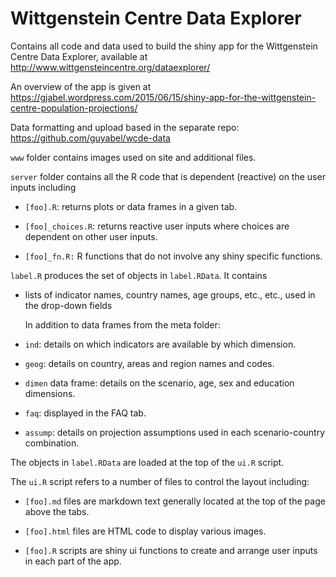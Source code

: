 # Wittgenstein Centre Data Explorer

Contains all code and data used to build the shiny app for the Wittgenstein Centre Data Explorer, available at <http://www.wittgensteincentre.org/dataexplorer/>

An overview of the app is given at <https://gjabel.wordpress.com/2015/06/15/shiny-app-for-the-wittgenstein-centre-population-projections/>

Data formatting and upload based in the separate repo: <https://github.com/guyabel/wcde-data>

`www` folder contains images used on site and additional files.

`server` folder contains all the R code that is dependent (reactive) on the user inputs including

-   `[foo].R`: returns plots or data frames in a given tab.

-   `[foo]_choices.R`: returns reactive user inputs where choices are dependent on other user inputs.

-   `[foo]_fn.R:` R functions that do not involve any shiny specific functions.

`label.R` produces the set of objects in `label.RData`. It contains

-   lists of indicator names, country names, age groups, etc., etc., used in the drop-down fields

    In addition to data frames from the meta folder:

-   `ind`: details on which indicators are available by which dimension.

-   `geog`: details on country, areas and region names and codes.

-   `dimen` data frame: details on the scenario, age, sex and education dimensions.

-   `faq`: displayed in the FAQ tab.

-   `assump`: details on projection assumptions used in each scenario-country combination.

The objects in `label.RData` are loaded at the top of the `ui.R` script.

The `ui.R` script refers to a number of files to control the layout including:

-   `[foo].md` files are markdown text generally located at the top of the page above the tabs.

-   `[foo].html` files are HTML code to display various images.

-   `[foo].R` scripts are shiny ui functions to create and arrange user inputs in each part of the app.
